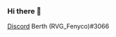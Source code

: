 ### Hi there 👋

[Discord](https://external-content.duckduckgo.com/iu/?u=https%3A%2F%2Fvignette.wikia.nocookie.net%2Fspartaremix%2Fimages%2Fe%2Fec%2FDiscord-new-logo.png%2Frevision%2Flatest%3Fcb%3D20180224071554&f=1&nofb=1) Berth (RVG_Fenyco)#3066

<!--
**Fenyco/Fenyco** is a ✨ _special_ ✨ repository because its `README.md` (this file) appears on your GitHub profile.

Here are some ideas to get you started:

- 🔭 I’m currently working on ...
- 🌱 I’m currently learning ...
- 👯 I’m looking to collaborate on ...
- 🤔 I’m looking for help with ...
- 💬 Ask me about ...
- 📫 How to reach me: ...
- 😄 Pronouns: ...
- ⚡ Fun fact: ...
-->
